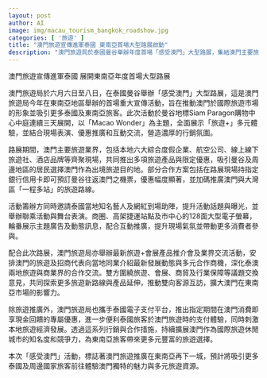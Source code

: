 ```yaml
---
layout: post
author: AI
image: img/macau_tourism_bangkok_roadshow.jpg
categories: [ '旅遊' ]
title: "澳門旅遊宣傳進軍泰國 東南亞首場大型路展啟動"
description: "澳門旅遊局於泰國曼谷舉辦年度首場「感受澳門」大型路展，集結澳門主要旅遊業界與泰國當地藝人、網紅，深化旅遊、會展及支付合作，推廣多元旅遊體驗及專屬優惠，擴大澳門在東南亞旅遊市場的影響力。"
---
```

澳門旅遊宣傳進軍泰國 展開東南亞年度首場大型路展

澳門旅遊局於六月六日至八日，在泰國曼谷舉辦「感受澳門」大型路展，這是澳門旅遊局今年在東南亞地區舉辦的首場重大宣傳活動，旨在推動澳門於國際旅遊市場的形象並吸引更多泰國及東南亞旅客。此次活動於曼谷地標Siam Paragon購物中心中庭連續三天展開，以「Macao Wonder」為主題，全面展示「旅遊+」多元體驗，並結合現場表演、優惠推廣和互動交流，營造濃厚的行銷氛圍。

路展期間，澳門主要旅遊業界，包括本地六大綜合度假企業、航空公司、線上線下旅遊社、酒店品牌等齊聚現場，共同推出多項旅遊產品與限定優惠，吸引曼谷及周邊地區的居民選擇澳門作為出境旅遊目的地。部分合作方案包括在路展現場持指定銀行信用卡即可預訂曼谷往返澳門之機票，優惠幅度顯著，並加碼推廣澳門與大灣區「一程多站」的旅遊路線。

活動籌辦方同時邀請泰國當地知名藝人及網紅到場助陣，提升活動話題與曝光，並舉辦聯乘活動與舞台表演。商圈、高架捷運站點及市中心的128面大型電子螢幕，輪番展示主題廣告及動態訊息，配合互動推廣，提升現場氣氛並帶動更多消費者參與。

配合此次路展，澳門旅遊局亦舉辦最新旅遊+會展產品推介會及業界交流活動，安排澳門的旅遊及招商代表向當地同業介紹最新發展動態與多元合作商機，深化泰澳兩地旅遊與商業界的合作交流。雙方圍繞旅遊、會展、商貿及行業保障等議題交換意見，共同探索更多旅遊新路線與產品延伸，推動雙向客源互訪，擴大澳門在東南亞市場的影響力。

除旅遊推廣外，澳門旅遊局也攜手泰國電子支付平台，推出指定期間在澳門消費即享現金回饋的專屬優惠，進一步便利泰國旅客於澳門旅遊時的支付體驗，同時刺激本地旅遊經濟發展。透過這系列行銷與合作措施，持續擴展澳門作為國際旅遊休閒城市的知名度和競爭力，為東南亞旅客帶來更多元豐富的旅遊選擇。

本次「感受澳門」活動，標誌著澳門旅遊推廣在東南亞再下一城，預計將吸引更多泰國及周邊國家旅客前往體驗澳門獨特的魅力與多元旅遊資源。